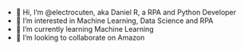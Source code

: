- 👋 Hi, I’m @electrocuten, aka Daniel R, a RPA and Python Developer
- 👀 I’m interested in Machine Learning, Data Science and RPA
- 🌱 I’m currently learning Machine Learning
- 💞️ I’m looking to collaborate on Amazon


<!---
electrocuten/electrocuten is a ✨ special ✨ repository because its `README.md` (this file) appears on your GitHub profile.
You can click the Preview link to take a look at your changes.
--->
